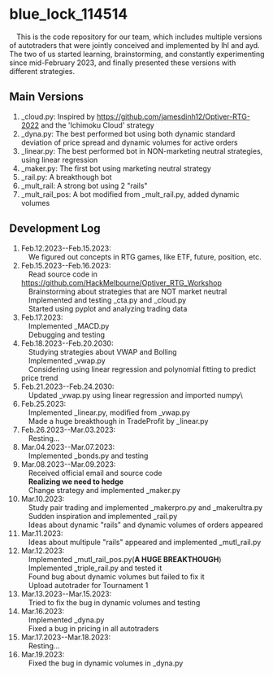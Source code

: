# blue_lock_114514

&ensp;&ensp;This is the code repository for our team, which includes multiple versions of autotraders that were jointly conceived and implemented by lhl and ayd. The two of us started learning, brainstorming, and constantly experimenting since mid-February 2023, and finally presented these versions with different strategies.

## Main Versions
1. _cloud.py: Inspired by https://github.com/jamesdinh12/Optiver-RTG-2022 and the 'Ichimoku Cloud' strategy
2. _dyna.py: The best performed bot using both dynamic standard deviation of price spread and dynamic volumes for active orders
3. _linear.py: The best performed bot in NON-marketing neutral strategies, using linear regression
4. _maker.py: The first bot using marketing neutral strategy
5. _rail.py: A breakthough bot
6. _mult_rail: A strong bot using 2 "rails"
7. _mult_rail_pos: A bot modified from _mult_rail.py, added dynamic volumes

## Development Log
1. Feb.12.2023--Feb.15.2023:\
&ensp;&ensp;We figured out concepts in RTG games, like ETF, future, position, etc.
2. Feb.15.2023--Feb.16.2023:\
&ensp;&ensp;Read source code in https://github.com/HackMelbourne/Optiver_RTG_Workshop \
&ensp;&ensp;Brainstorming about strategies that are NOT market neutral\
&ensp;&ensp;Implemented and testing _cta.py and _cloud.py\
&ensp;&ensp;Started using pyplot and analyzing trading data
3. Feb.17.2023:\
&ensp;&ensp;Implemented _MACD.py\
&ensp;&ensp;Debugging and testing
4. Feb.18.2023--Feb.20.2030:\
&ensp;&ensp;Studying strategies about VWAP and Bolling\
&ensp;&ensp;Implemented _vwap.py\
&ensp;&ensp;Considering using linear regression and polynomial fitting to predict price trend
5. Feb.21.2023--Feb.24.2030:\
&ensp;&ensp;Updated _vwap.py using linear regression and imported numpy\
6. Feb.25.2023:\
&ensp;&ensp;Implemented _linear.py, modified from _vwap.py\
&ensp;&ensp;Made a huge breakthough in TradeProfit by _linear.py
7. Feb.26.2023--Mar.03.2023:\
&ensp;&ensp;Resting...
8. Mar.04.2023--Mar.07.2023:\
&ensp;&ensp;Implemented _bonds.py and testing
9. Mar.08.2023--Mar.09.2023:\
&ensp;&ensp;Received official email and source code\
&ensp;&ensp;**Realizing we need to hedge**\
&ensp;&ensp;Change strategy and implemented _maker.py
10. Mar.10.2023:\
&ensp;&ensp;Study pair trading and implemented _makerpro.py and _makerultra.py\
&ensp;&ensp;Sudden inspiration and implemented _rail.py\
&ensp;&ensp;Ideas about dynamic "rails" and dynamic volumes of orders appeared
11. Mar.11.2023:\
&ensp;&ensp;Ideas about multipule "rails" appeared and implemented _mutl_rail.py
12. Mar.12.2023:\
&ensp;&ensp;Implemented _mutl_rail_pos.py(**A HUGE BREAKTHOUGH**)\
&ensp;&ensp;Implemented _triple_rail.py and tested it\
&ensp;&ensp;Found bug about dynamic volumes but failed to fix it\
&ensp;&ensp;Upload autotrader for Tournament 1
13. Mar.13.2023--Mar.15.2023:\
&ensp;&ensp;Tried to fix the bug in dynamic volumes and testing
14. Mar.16.2023:\
&ensp;&ensp;Implemented _dyna.py\
&ensp;&ensp;Fixed a bug in pricing in all autotraders
15. Mar.17.2023--Mar.18.2023:\
&ensp;&ensp;Resting...
16. Mar.19.2023:\
&ensp;&ensp;Fixed the bug in dynamic volumes in _dyna.py
